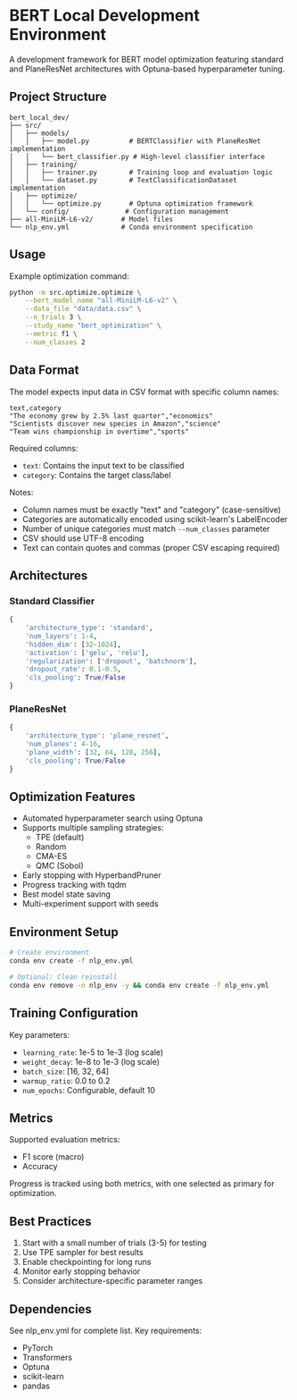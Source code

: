 # BERT Local Development Environment

A development framework for BERT model optimization featuring standard and PlaneResNet architectures with Optuna-based hyperparameter tuning.

## Project Structure

```
bert_local_dev/
├── src/
│   ├── models/
│   │   ├── model.py          # BERTClassifier with PlaneResNet implementation
│   │   └── bert_classifier.py # High-level classifier interface
│   ├── training/
│   │   ├── trainer.py        # Training loop and evaluation logic
│   │   └── dataset.py        # TextClassificationDataset implementation
│   ├── optimize/
│   │   └── optimize.py       # Optuna optimization framework
│   └── config/              # Configuration management
├── all-MiniLM-L6-v2/       # Model files
└── nlp_env.yml             # Conda environment specification
```

## Usage

Example optimization command:
```bash
python -m src.optimize.optimize \
    --bert_model_name "all-MiniLM-L6-v2" \
    --data_file "data/data.csv" \
    --n_trials 3 \
    --study_name "bert_optimization" \
    --metric f1 \
    --num_classes 2
```

## Data Format

The model expects input data in CSV format with specific column names:

```csv
text,category
"The economy grew by 2.5% last quarter","economics"
"Scientists discover new species in Amazon","science"
"Team wins championship in overtime","sports"
```

Required columns:
- `text`: Contains the input text to be classified
- `category`: Contains the target class/label

Notes:
- Column names must be exactly "text" and "category" (case-sensitive)
- Categories are automatically encoded using scikit-learn's LabelEncoder
- Number of unique categories must match `--num_classes` parameter
- CSV should use UTF-8 encoding
- Text can contain quotes and commas (proper CSV escaping required)

## Architectures

### Standard Classifier
```python
{
    'architecture_type': 'standard',
    'num_layers': 1-4,
    'hidden_dim': [32-1024],
    'activation': ['gelu', 'relu'],
    'regularization': ['dropout', 'batchnorm'],
    'dropout_rate': 0.1-0.5,
    'cls_pooling': True/False
}
```

### PlaneResNet
```python
{
    'architecture_type': 'plane_resnet',
    'num_planes': 4-16,
    'plane_width': [32, 64, 128, 256],
    'cls_pooling': True/False
}
```

## Optimization Features

- Automated hyperparameter search using Optuna
- Supports multiple sampling strategies:
  - TPE (default)
  - Random
  - CMA-ES
  - QMC (Sobol)
- Early stopping with HyperbandPruner
- Progress tracking with tqdm
- Best model state saving
- Multi-experiment support with seeds

## Environment Setup

```bash
# Create environment
conda env create -f nlp_env.yml

# Optional: Clean reinstall
conda env remove -n nlp_env -y && conda env create -f nlp_env.yml
```

## Training Configuration

Key parameters:
- `learning_rate`: 1e-5 to 1e-3 (log scale)
- `weight_decay`: 1e-8 to 1e-3 (log scale)
- `batch_size`: [16, 32, 64]
- `warmup_ratio`: 0.0 to 0.2
- `num_epochs`: Configurable, default 10

## Metrics

Supported evaluation metrics:
- F1 score (macro)
- Accuracy

Progress is tracked using both metrics, with one selected as primary for optimization.

## Best Practices

1. Start with a small number of trials (3-5) for testing
2. Use TPE sampler for best results
3. Enable checkpointing for long runs
4. Monitor early stopping behavior
5. Consider architecture-specific parameter ranges

## Dependencies

See nlp_env.yml for complete list. Key requirements:
- PyTorch
- Transformers
- Optuna
- scikit-learn
- pandas